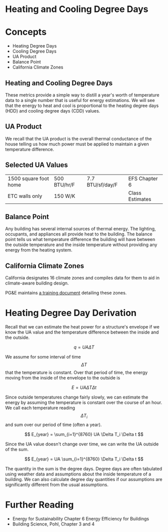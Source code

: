 # Heating and Cooling Degree Days

# Concepts

- Heating Degree Days
- Cooling Degree Days
- UA Product
- Balance Point
- California Climate Zones

## Heating and Cooling Degree Days

These metrics provide a simple way to distill a year's worth of temperature data to a single number that is useful for energy estimations.
We will see that the energy to heat and cool is proportional to the heating degree days (HDD) and cooling degree days (CDD) values.

## UA Product

We recall that the UA product is the overall thermal conductance of the house telling us how much power must be applied to maintain a given temperature difference.

## Selected UA Values

|                       |              |                  |                 |
|-----------------------|--------------|------------------|-----------------|
| 1500 square foot home | 500 BTU/hr/F | 7.7 BTU/sf/day/F | EFS Chapter 6   |
| ETC walls only        | 150 W/K      |                  | Class Estimates |


<!-- - power per temperature difference
- Total Heat loss coefficient (ASHRAE)
- Overall Heat Loss Factor (EFS) -->

## Balance Point

Any building has several internal sources of thermal energy.
The lighting, occupants, and appliances all provide heat to the building.
The balance point tells us what temperature difference the building will
have between the outside temperature and the inside temperature without
providing any energy from the heating system.

## California Climate Zones

California designates 16 climate zones and compiles data for them to aid in climate-aware building design.

PG&E maintains
[a training document](https://www.pge.com/myhome/edusafety/workshopstraining/pec/toolbox/arch/climate/index.shtml)
detailing these zones.

# Heating Degree Day Derivation

Recall that we can estimate the heat power for a structure's envelope if we know the UA value and the temperature difference between the inside and the outside.

$$ q = UA\Delta T $$

We assume for some interval of time $$\Delta T$$ that the temperature is constant.
Over that period of time, the energy moving from the inside of the envelope to the outside is

$$ E = UA \Delta T \Delta t $$

Since outside temperatures change fairly slowly, we can estimate the energy by assuming the temperature is constant over the course of an hour.
We call each temperature reading $$\Delta T_i$$ and sum over our period of time (often a year).

$$ E_{year} = \sum_{i=1}^{8760} UA \Delta T_i \Delta t $$

Since the UA value doesn't change over time, we can write the UA outside of the sum.

$$ E_{year} = UA \sum_{i=1}^{8760} \Delta T_i \Delta t $$

The quantity in the sum is the degree days.
Degree days are often tabulated using weather data and assumptions about the inside temperature of a building.
We can also calculate degree day quantities if our assumptions are significantly different from the usual assumptions.

# Further Reading
- Energy for Sustainability Chapter 6 Energy Efficiency for Buildings
- Building Science, Pohl, Chapter 3 and 4
